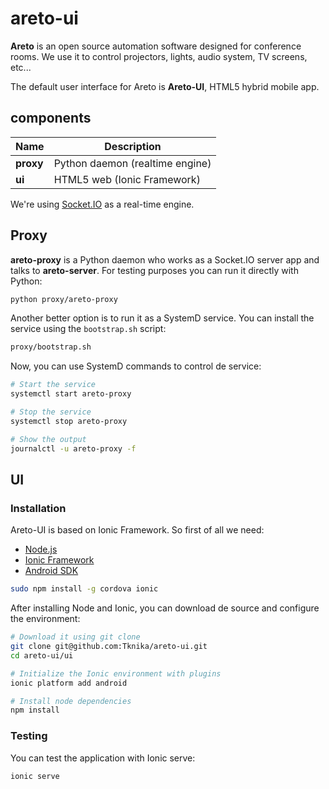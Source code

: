 # areto-ui

**Areto** is an open source automation software designed for conference rooms. We use it to control projectors, lights, audio system, TV screens, etc...

The default user interface for Areto is **Areto-UI**, HTML5 hybrid mobile app.

## components

|Name          | Description                      |
|--------------|----------------------------------|
|**proxy**     | Python daemon (realtime engine)  |
|**ui**        | HTML5 web (Ionic Framework)      |

We're using [Socket.IO](http://socket.io/) as a real-time engine.

## Proxy

**areto-proxy** is a Python daemon who works as a Socket.IO server app and talks to **areto-server**. For testing purposes you can run it directly with Python:

```sh
python proxy/areto-proxy
```

Another better option is to run it as a SystemD service. You can install the service using the `bootstrap.sh` script:

```sh
proxy/bootstrap.sh
```

Now, you can use SystemD commands to control de service:

```sh
# Start the service
systemctl start areto-proxy

# Stop the service
systemctl stop areto-proxy

# Show the output
journalctl -u areto-proxy -f
```

## UI

### Installation

Areto-UI is based on Ionic Framework. So first of all we need:
- [Node.js](https://nodejs.org/en/)
- [Ionic Framework](http://ionicframework.com/)
- [Android SDK](http://developer.android.com/sdk/index.html#Other)

```sh
sudo npm install -g cordova ionic
```

After installing Node and Ionic, you can download de source and configure the environment: 

```sh
# Download it using git clone
git clone git@github.com:Tknika/areto-ui.git
cd areto-ui/ui

# Initialize the Ionic environment with plugins
ionic platform add android

# Install node dependencies
npm install
```

### Testing

You can test the application with Ionic serve:

```
ionic serve
```
